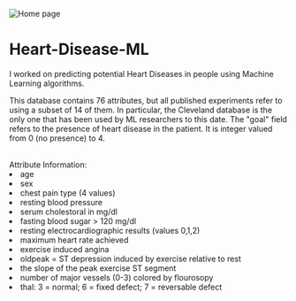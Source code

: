 ![Home page](https://xerxez.in/wp-content/uploads/2021/04/front_image-scaled.jpg?raw=true "Main Page")

# Heart-Disease-ML
I worked on predicting potential Heart Diseases in people using Machine Learning algorithms.
<br>
<p>This database contains 76 attributes, but all published experiments refer to using a subset of 14 of them. In particular, the Cleveland database is the only one that has been used by ML researchers to this date. The "goal" field refers to the presence of heart disease in the patient. It is integer valued from 0 (no presence) to 4.</p>
<br>
Attribute Information:

<li>age</li>
<li>sex</li>
<li>chest pain type (4 values)</li>
<li>resting blood pressure</li>
<li>serum cholestoral in mg/dl</li>
<li>fasting blood sugar > 120 mg/dl</li>
<li>resting electrocardiographic results (values 0,1,2)</li>
<li>maximum heart rate achieved</li>
<li>exercise induced angina</li>
<li>oldpeak = ST depression induced by exercise relative to rest</li>
<li>the slope of the peak exercise ST segment</li>
<li>number of major vessels (0-3) colored by flourosopy</li>
<li>thal: 3 = normal; 6 = fixed defect; 7 = reversable defect</li>
